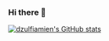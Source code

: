 ### Hi there 👋

[![dzulfiamien's GitHub stats](https://github-readme-stats.vercel.app/api?username=dzulfiamien)](https://github.com/dzulfiamien/github-readme-stats)
